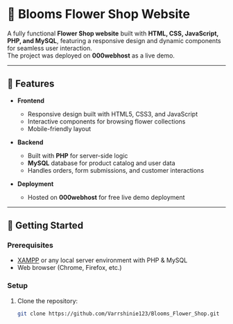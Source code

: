 # 🌸 Blooms Flower Shop Website

A fully functional **Flower Shop website** built with **HTML, CSS, JavaScript, PHP, and MySQL**, featuring a responsive design and dynamic components for seamless user interaction.  
The project was deployed on **000webhost** as a live demo.

---

## 🔑 Features
- **Frontend**
  - Responsive design built with HTML5, CSS3, and JavaScript  
  - Interactive components for browsing flower collections  
  - Mobile-friendly layout  

- **Backend**
  - Built with **PHP** for server-side logic  
  - **MySQL** database for product catalog and user data  
  - Handles orders, form submissions, and customer interactions  

- **Deployment**
  - Hosted on **000webhost** for free live demo deployment  

---

## 🚀 Getting Started

### Prerequisites
- [XAMPP](https://www.apachefriends.org/index.html) or any local server environment with PHP & MySQL  
- Web browser (Chrome, Firefox, etc.)  

### Setup
1. Clone the repository:
   ```bash
   git clone https://github.com/Varrshinie123/Blooms_Flower_Shop.git
